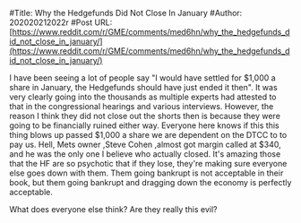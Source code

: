 #Title: Why the Hedgefunds Did Not Close In January
#Author: 202020212022r
#Post URL: [https://www.reddit.com/r/GME/comments/med6hn/why_the_hedgefunds_did_not_close_in_january/](https://www.reddit.com/r/GME/comments/med6hn/why_the_hedgefunds_did_not_close_in_january/)


I have been seeing a lot of people say "I would have settled for $1,000 a share in January, the Hedgefunds should have just ended it then". It was very clearly going into the thousands as multiple experts had attested to that in the congressional hearings and various interviews. However, the reason I think they did not close out the shorts then is because they were going to be financially ruined either way. Everyone here knows if this this thing blows up passed $1,000 a share we are dependent on the DTCC to to pay us. Hell, Mets owner ,Steve Cohen ,almost got margin called at $340, and he was the only one I believe who actually closed. It's amazing those that the HF are so psychotic that if they lose, they're making sure everyone else goes down with them. Them going bankrupt is not acceptable in their book, but them going bankrupt and dragging down the economy is perfectly acceptable. 


What does everyone else think? Are they really this evil?